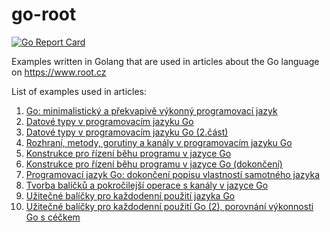 # go-root

[![Go Report Card](https://goreportcard.com/badge/github.com/tisnik/go-root)](https://goreportcard.com/report/github.com/tisnik/go-root)

Examples written in Golang that are used in articles about the Go language on https://www.root.cz

List of examples used in articles:

1. [Go: minimalistický a překvapivě výkonný programovací jazyk](article_01/README.md)
1. [Datové typy v programovacím jazyku Go](article_02/README.md)
1. [Datové typy v programovacím jazyku Go (2.část)](article_03/README.md)
1. [Rozhraní, metody, gorutiny a kanály v programovacím jazyku Go](article_04/README.md)
1. [Konstrukce pro řízení běhu programu v jazyce Go](article_05/README.md)
1. [Konstrukce pro řízení běhu programu v jazyce Go (dokončení) ](article_06/README.md)
1. [Programovací jazyk Go: dokončení popisu vlastností samotného jazyka](article_07/README.md)
1. [Tvorba balíčků a pokročilejší operace s kanály v jazyce Go](article_08/README.md)
1. [Užitečné balíčky pro každodenní použití jazyka Go](article_09/README.md)
1. [Užitečné balíčky pro každodenní použití Go (2), porovnání výkonnosti Go s céčkem](article_10/README.md)
